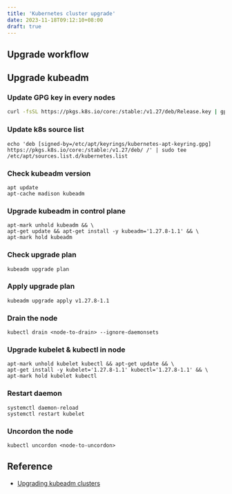 ```yaml
---
title: 'Kubernetes cluster upgrade'
date: 2023-11-18T09:12:10+08:00
draft: true
---
```


## Upgrade workflow

## Upgrade kubeadm

### Update GPG key in every nodes

```sh
curl -fsSL https://pkgs.k8s.io/core:/stable:/v1.27/deb/Release.key | gpg --dearmor --yes -o /etc/apt/keyrings/kubernetes-apt-keyring.gpg
```

### Update k8s source list

```shell
echo 'deb [signed-by=/etc/apt/keyrings/kubernetes-apt-keyring.gpg] https://pkgs.k8s.io/core:/stable:/v1.27/deb/ /' | sudo tee /etc/apt/sources.list.d/kubernetes.list
```

### Check kubeadm version

```shell
apt update
apt-cache madison kubeadm
```

### Upgrade kubeadm in control plane

```shell
apt-mark unhold kubeadm && \
apt-get update && apt-get install -y kubeadm='1.27.8-1.1' && \
apt-mark hold kubeadm
```

### Check upgrade plan

```shell
kubeadm upgrade plan
```

### Apply upgrade plan

```shell
kubeadm upgrade apply v1.27.8-1.1
```

### Drain the node

```shell
kubectl drain <node-to-drain> --ignore-daemonsets
```

### Upgrade kubelet & kubectl in node

```shell
apt-mark unhold kubelet kubectl && apt-get update && \
apt-get install -y kubelet='1.27.8-1.1' kubectl='1.27.8-1.1' && \
apt-mark hold kubelet kubectl
```

### Restart daemon

```shell
systemctl daemon-reload
systemctl restart kubelet
```

### Uncordon the node

```shell
kubectl uncordon <node-to-uncordon>
```

## Reference

* [Upgrading kubeadm clusters](https://v1-27.docs.kubernetes.io/docs/tasks/administer-cluster/kubeadm/kubeadm-upgrade/)